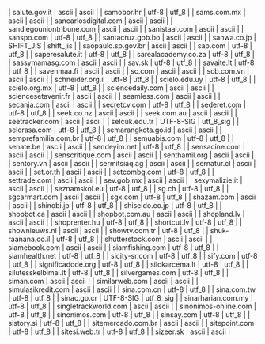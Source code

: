 | salute.gov.it | ascii | ascii |
| samobor.hr | utf-8 | utf_8 |
| sams.com.mx | ascii | ascii |
| sancarlosdigital.com | ascii | ascii |
| sandiegouniontribune.com | ascii | ascii |
| sanistaal.com | ascii | ascii |
| sanspo.com | utf-8 | utf_8 |
| santacruz.gob.bo | ascii | ascii |
| sanwa.co.jp | SHIFT_JIS | shift_jis |
| saopaulo.sp.gov.br | ascii | ascii |
| sap.com | utf-8 | utf_8 |
| saperesalute.it | utf-8 | utf_8 |
| sarealacademy.co.za | utf-8 | utf_8 |
| sassymamasg.com | ascii | ascii |
| sav.sk | utf-8 | utf_8 |
| savaite.lt | utf-8 | utf_8 |
| savenmaa.fi | ascii | ascii |
| sc.com | ascii | ascii |
| scb.com.vn | ascii | ascii |
| schneider.org.il | utf-8 | utf_8 |
| scielo.edu.uy | utf-8 | utf_8 |
| scielo.org.mx | utf-8 | utf_8 |
| sciencedaily.com | ascii | ascii |
| sciencesetavenir.fr | ascii | ascii |
| seamless.com | ascii | ascii |
| secanja.com | ascii | ascii |
| secretcv.com | utf-8 | utf_8 |
| sederet.com | utf-8 | utf_8 |
| seek.co.nz | ascii | ascii |
| seek.com.au | ascii | ascii |
| seetracker.com | ascii | ascii |
| selcuk.edu.tr | UTF-8-SIG | utf_8_sig |
| selerasa.com | utf-8 | utf_8 |
| semarangkota.go.id | ascii | ascii |
| semprefamilia.com.br | utf-8 | utf_8 |
| semuabis.com | utf-8 | utf_8 |
| senate.be | ascii | ascii |
| sendeyim.net | utf-8 | utf_8 |
| sensacine.com | ascii | ascii |
| senscritique.com | ascii | ascii |
| senthamil.org | ascii | ascii |
| sentory.vn | ascii | ascii |
| sermitsiaq.ag | ascii | ascii |
| sernatur.cl | ascii | ascii |
| set.or.th | ascii | ascii |
| setcombg.com | utf-8 | utf_8 |
| settrade.com | ascii | ascii |
| sev.gob.mx | ascii | ascii |
| sexymalizie.it | ascii | ascii |
| seznamskol.eu | utf-8 | utf_8 |
| sg.ch | utf-8 | utf_8 |
| sgcarmart.com | ascii | ascii |
| sgx.com | utf-8 | utf_8 |
| shazam.com | ascii | ascii |
| shinobi.jp | utf-8 | utf_8 |
| shiseido.co.jp | utf-8 | utf_8 |
| shopbot.ca | ascii | ascii |
| shopbot.com.au | ascii | ascii |
| shopland.lv | ascii | ascii |
| shoprenter.hu | utf-8 | utf_8 |
| shortcut.lv | utf-8 | utf_8 |
| shownieuws.nl | ascii | ascii |
| showtv.com.tr | utf-8 | utf_8 |
| shuk-raanana.co.il | utf-8 | utf_8 |
| shutterstock.com | ascii | ascii |
| siamebook.com | ascii | ascii |
| siamfishing.com | utf-8 | utf_8 |
| siamhealth.net | utf-8 | utf_8 |
| sicity-sr.com | utf-8 | utf_8 |
| sify.com | utf-8 | utf_8 |
| significadode.org | utf-8 | utf_8 |
| silokarcema.lt | utf-8 | utf_8 |
| silutesskelbimai.lt | utf-8 | utf_8 |
| silvergames.com | utf-8 | utf_8 |
| siman.com | ascii | ascii |
| similarweb.com | ascii | ascii |
| simulasikredit.com | ascii | ascii |
| sina.com.cn | utf-8 | utf_8 |
| sina.com.tw | utf-8 | utf_8 |
| sinac.go.cr | UTF-8-SIG | utf_8_sig |
| sinarharian.com.my | utf-8 | utf_8 |
| singletrackworld.com | ascii | ascii |
| sinonimos-online.com | utf-8 | utf_8 |
| sinonimos.com | utf-8 | utf_8 |
| sinsay.com | utf-8 | utf_8 |
| sistory.si | utf-8 | utf_8 |
| sitemercado.com.br | ascii | ascii |
| sitepoint.com | utf-8 | utf_8 |
| sitesi.web.tr | utf-8 | utf_8 |
| sizeer.sk | ascii | ascii |
